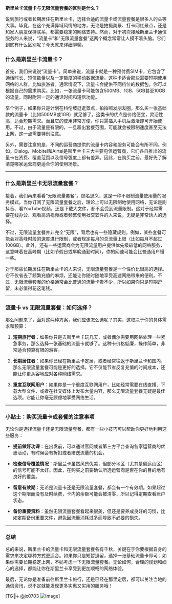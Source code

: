 **斯里兰卡流量卡与无限流量套餐的区别是什么？**

说到旅行或者长期居住在斯里兰卡，选择合适的流量卡或流量套餐是很多人的头等大事。毕竟，在这个充满异域风情的地方，无论是拍摄美景、打卡网红景点，还是和家人朋友保持联系，都需要稳定的网络支持。然而，对于初次接触斯里兰卡通信服务的人来说，“流量卡”和“无限流量套餐”这两个概念常常让人摸不着头脑。它们到底有什么区别呢？今天就来详细聊聊。

### **什么是斯里兰卡流量卡？**

首先，我们来说说“流量卡”。简单来说，流量卡就是一种预付费SIM卡，它包含了通话时长、短信数量以及一定额度的移动数据流量。这种卡适合那些需要短期使用网络的人群，比如旅游者。通常情况下，流量卡会提供不同档位的数据包，你可以根据自己的需求购买。比如，一张流量卡可能包含500MB、1GB、5GB甚至10GB的流量，同时附带一定的通话时间和短信功能。

举个例子，如果你只是计划在科伦坡逛逛景点，拍拍照发朋友圈，那么买一张基础款的流量卡（比如500MB或1GB）就足够了。这类卡的优点是价格便宜，灵活性高，适合短期需求。而且它的使用非常方便，你只需插入手机后激活即可开始使用。不过，由于流量是有限的，一旦超出套餐范围，可能就会被限制速度甚至无法上网，这一点需要特别注意。

另外，需要注意的是，不同的运营商提供的流量卡内容和服务可能会有所不同。例如，Dialog、Mobitel和Airtel是斯里兰卡三大主要电信运营商，它们各自推出的流量卡在资费、覆盖范围以及信号强度上都有差异。因此，在购买之前，最好先了解清楚哪家运营商更适合你的使用场景。

---

### **什么是斯里兰卡无限流量套餐？**

接着，我们再来看看“无限流量套餐”。顾名思义，这是一种不限制流量使用量的服务模式。当你订阅了无限流量套餐之后，理论上可以无限制地使用网络，无论是刷抖音、看YouTube视频，还是下载大文件，都不会受到流量限制。这对于经常需要在线办公、观看高清视频或者频繁使用社交软件的人来说，无疑是非常诱人的选择。

不过，无限流量套餐并非完全“无限”，背后也有一些隐藏规则。例如，某些套餐可能会对高峰时段的速度进行限制，或者规定每月的总流量上限（比如每月不超过100GB）。此外，还有一些运营商会为无限流量用户提供优先级较低的网络服务，这意味着在高峰期（比如节假日或早晚通勤时间），你的网速可能会比普通用户慢一些。

对于那些长期居住在斯里兰卡的人来说，无限流量套餐是一个性价比很高的选择。它不仅省去了频繁充值的麻烦，还能让你随时随地享受高速网络带来的便利。不过，无限流量套餐的价格通常会比普通的流量卡贵不少，所以如果你只是短期逗留，未必值得花这笔钱。

---

### **流量卡 vs 无限流量套餐：如何选择？**

那么问题来了，面对这两种方案，我们应该怎么选呢？其实，这取决于你的具体需求和预算：

1. **短期旅行者**：如果你只是去斯里兰卡玩几天，或者偶尔需要用网络处理一些紧急事务，那么选择一张基础的流量卡就够了。这种卡价格低廉，操作简单，非常适合预算有限的游客。
   
2. **长期居住者**：如果你已经在斯里兰卡定居，或者经常往返于斯里兰卡和国内，那么无限流量套餐可能是更好的选择。它不仅能节省反复充值的时间成本，还能让你更从容地应对各种网络需求。

3. **重度互联网用户**：如果你是一个重度互联网用户，比如经常需要在线直播、下载大型文件，或者在社交媒体上发布大量内容，那么无限流量套餐无疑是最佳选项。它能让你毫无顾虑地享受网络生活。

---

### **小贴士：购买流量卡或套餐的注意事项**

无论你是选择流量卡还是无限流量套餐，都有一些小技巧可以帮助你更好地利用这些服务：

- **提前做好功课**：在出发前，可以通过官网或者第三方平台查询各家运营商的优惠活动，有时候会有折扣或者赠送流量的机会。
  
- **检查信号覆盖情况**：斯里兰卡虽然风景优美，但部分地区（尤其是偏远山区）的信号可能不太好。因此，在购买之前要确认所选运营商是否在你的目的地有良好的覆盖。

- **留意有效期**：无论是流量卡还是无限流量套餐，都会有一个有效期。如果超过这个期限而没有及时续费，卡内的余额可能会被清零，所以记得定期查看账户状态。

- **备份重要资料**：虽然无限流量套餐看起来很美，但还是要养成良好的习惯，比如定期备份重要文件，避免因流量消耗过多而导致不必要的损失。

---

### **总结**

总的来说，斯里兰卡的流量卡和无限流量套餐各有千秋，关键在于你要根据自身的需求来决定哪种方式更适合。如果你只是短暂逗留，选择一张基础流量卡即可；如果你需要长期稳定上网，不妨考虑一下无限流量套餐。无论如何，合理的规划和细心的选择，都能让你在斯里兰卡享受到更加顺畅的网络体验。

最后，无论你是准备前往斯里兰卡旅行，还是已经在那里定居，都可以关注当地的通信资讯，说不定就能发现更多实惠又实用的服务哦！

[TG💪+ @jx0703 ![Image](https://github.com/user-attachments/assets/dbca1d08-cadb-493c-b0ec-ad6f7a83f270)]